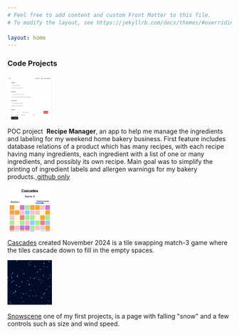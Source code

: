 ```yaml
---
# Feel free to add content and custom Front Matter to this file.
# To modify the layout, see https://jekyllrb.com/docs/themes/#overriding-theme-defaults

layout: home
---
```


<h3 class="post-list-heading">Code Projects</h3>

<div class="preview-container">
<img src="images/recipe_manager_new_recipe.png" alt="New Recipe Form" width="100" height="100">
<p>POC project &nbsp;<b>Recipe Manager</b>, an app to help me manage the ingredients and labeling for my weekend home bakery business. First feature includes database relations of a product which has many recipes, with each recipe having many ingredients, each ingredient with a list of one or many ingredients, and possibly its own recipe. Main goal was to simplify the printing of ingredient labels and allergen warnings for my bakery products.<a href="https://github.com/ck4adventure/recipe_app_nextjs">&nbsp;github only</a></p>
</div>

<div  class="preview-container">
	<img src="images/cascades_preview.png" alt="Cascades Preview" width="100" height="100">

<p> <a href="https://staging.dg4eq98l6f66l.amplifyapp.com/">Cascades</a> created November 2024 is a tile swapping match-3 game where the tiles cascade down to fill in the empty spaces.</p>
</div>

<div class="preview-container">
<img src="images/snow_recording.gif" alt="Snowscene Preview" width="100" height="100">
<p><a href="https://ck4adventure.github.io/snowscene/">Snowscene</a> one of my first projects, is a page with falling "snow" and a few controls such as size and wind speed. </p>
</div>